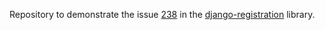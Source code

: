 Repository to demonstrate the issue [238](https://github.com/ubernostrum/django-registration/issues/238) 
in the [django-registration](https://github.com/ubernostrum/django-registration) library.